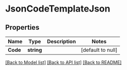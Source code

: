 # JsonCodeTemplateJson

## Properties
Name | Type | Description | Notes
------------ | ------------- | ------------- | -------------
**Code** | **string** |  | [default to null]

[[Back to Model list]](../README.md#documentation-for-models) [[Back to API list]](../README.md#documentation-for-api-endpoints) [[Back to README]](../README.md)


